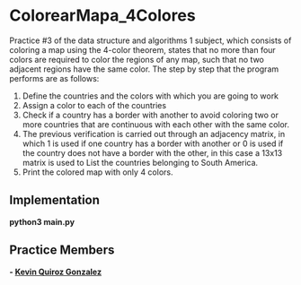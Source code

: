 # ColorearMapa_4Colores

Practice #3 of the data structure and algorithms 1 subject, which consists of coloring a map using the 4-color theorem, states that no more than four colors are required to color the regions of any map, such that no two adjacent regions have the same color. The step by step that the program performs are as follows:

1. Define the countries and the colors with which you are going to work
2. Assign a color to each of the countries
3. Check if a country has a border with another to avoid coloring two or more countries that are continuous with each other with the same color.
4. The previous verification is carried out through an adjacency matrix, in which 1 is used if one country has a border with another or 0 is used if the country does not have a border with the other, in this case a 13x13 matrix is used to List the countries belonging to South America.
5. Print the colored map with only 4 colors.

## Implementation
**python3 main.py**


## Practice Members
**- <a href="https://github.com/KevinQzG">Kevin Quiroz Gonzalez</a>**

